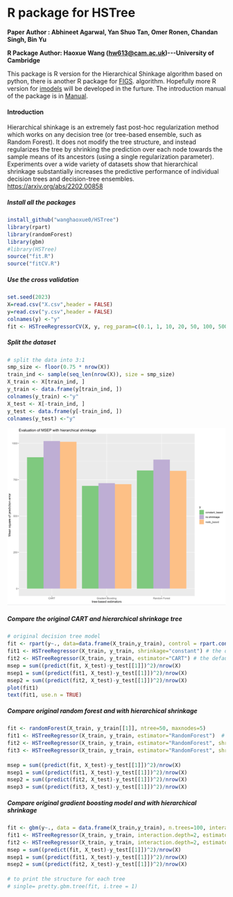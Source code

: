 # R package for HSTree

**Paper Author : Abhineet Agarwal, Yan Shuo Tan, Omer Ronen, Chandan Singh, Bin Yu**

**R Package Author:  Haoxue Wang (hw613@cam.ac.uk)---University of Cambridge**

This package is R version for the Hierarchical Shinkage algorithm based on python, there is another R package for [FIGS](https://github.com/wanghaoxue0/figs). algorithm. Hopefully more R version for [imodels](https://github.com/csinva/imodels) will be developed in the furture. The introduction manual of the package is in [Manual](https://github.com/wanghaoxue0/HSTree/blob/main/HSTree_0.8.0.pdf). 

#### Introduction

Hierarchical shinkage is an extremely fast post-hoc regularization method which works on any decision tree (or tree-based ensemble, such as Random Forest). It does not modify the tree structure, and instead regularizes the tree by shrinking the prediction over each node towards the sample means of its ancestors (using a single regularization parameter). Experiments over a wide variety of datasets show that hierarchical shrinkage substantially increases the predictive performance of individual decision trees and decision-tree ensembles.  https://arxiv.org/abs/2202.00858

##### Install all the packages 

```R
install_github("wanghaoxue0/HSTree")
library(rpart)
library(randomForest)
library(gbm)
#library(HSTree) 
source("fit.R")
source("fitCV.R")
```

##### Use the cross validation

```R
set.seed(2023)
X=read.csv("X.csv",header = FALSE)
y=read.csv("y.csv",header = FALSE)
colnames(y) <-"y"
fit <- HSTreeRegressorCV(X, y, reg_param=c(0.1, 1, 10, 20, 50, 100, 500), cv=4, verbose=TRUE, shrinkage="constant") # the default estimator is CART

```

##### Split the dataset

```R
# split the data into 3:1
smp_size <- floor(0.75 * nrow(X))
train_ind <- sample(seq_len(nrow(X)), size = smp_size)
X_train <- X[train_ind, ]
y_train <- data.frame(y[train_ind, ])
colnames(y_train) <-"y"
X_test <- X[-train_ind, ]
y_test <- data.frame(y[-train_ind, ])
colnames(y_test) <-"y"
```
![image](https://github.com/wanghaoxue0/HSTree/blob/main/image.png)
##### Compare the original CART and hierarchical shrinkage tree

```R
# original decision tree model
fit <- rpart(y~., data=data.frame(X_train,y_train), control = rpart.control(maxdepth = 5))
fit1 <- HSTreeRegressor(X_train, y_train, shrinkage="constant") # the default estimator is CART
fit2 <- HSTreeRegressor(X_train, y_train, estimator="CART") # the default shrinkage method is node_based
msep = sum((predict(fit, X_test)-y_test[[1]])^2)/nrow(X)
msep1 = sum((predict(fit1, X_test)-y_test[[1]])^2)/nrow(X)
msep2 = sum((predict(fit2, X_test)-y_test[[1]])^2)/nrow(X)
plot(fit1)
text(fit1, use.n = TRUE)
```

##### Compare original random forest and with hierarchical shrinkage

```R
fit <- randomForest(X_train, y_train[[1]], ntree=50, maxnodes=5)
fit1 <- HSTreeRegressor(X_train, y_train, estimator="RandomForest")  # the default shrinkage method is node_based
fit2 <- HSTreeRegressor(X_train, y_train, estimator="RandomForest", shrinkage="constant")
fit3 <- HSTreeRegressor(X_train, y_train, estimator="RandomForest", shrinkage="leaf_based")

msep = sum((predict(fit, X_test)-y_test[[1]])^2)/nrow(X)
msep1 = sum((predict(fit1, X_test)-y_test[[1]])^2)/nrow(X)
msep2 = sum((predict(fit2, X_test)-y_test[[1]])^2)/nrow(X)
msep3 = sum((predict(fit3, X_test)-y_test[[1]])^2)/nrow(X)
```

##### Compare original gradient boosting model and with hierarchical shrinkage

```R
fit <- gbm(y~., data = data.frame(X_train,y_train), n.trees=100, interaction.depth=2)
fit1 <- HSTreeRegressor(X_train, y_train, interaction.depth=2, estimator="GradientBoosting")  # the default shrinkage method is node_based
fit2 <- HSTreeRegressor(X_train, y_train, interaction.depth=2, estimator="GradientBoosting", shrinkage="constant")
msep = sum((predict(fit, X_test)-y_test[[1]])^2)/nrow(X)
msep1 = sum((predict(fit1, X_test)-y_test[[1]])^2)/nrow(X)
msep2 = sum((predict(fit2, X_test)-y_test[[1]])^2)/nrow(X)

# to print the structure for each tree
# single= pretty.gbm.tree(fit, i.tree = 1)
```


